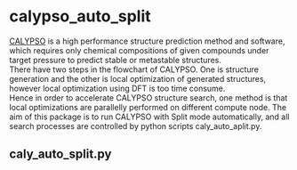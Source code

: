 # calypso_auto_split
[CALYPSO](www.calypso.cn) is a high performance structure prediction method and software, which requires only chemical compositions of given compounds under target pressure to predict stable or metastable structures.    
There have two steps in the flowchart of CALYPSO. One is structure generation and the other is local optimization of generated structures, however local optimization using DFT is too time consume.   
Hence in order to accelerate CALYPSO structure search, one method is that local optimizations are parallelly performed on different compute node.
The aim of this package is to run CALYPSO with Split mode automatically, and all search processes are controlled by python scripts caly_auto_aplit.py.
## caly_auto_split.py

